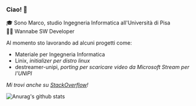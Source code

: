 ### Ciao! 👋
🎓 Sono Marco, studio Ingegneria Informatica all'Università di Pisa<br>
👨‍💻 Wannabe SW Developer 

Al momento sto lavorando ad alcuni progetti come:
- Materiale per Ingegneria Informatica
- Linix, _initializer per distro linux_
- destreamer-unipi, _porting per scaricare video da Microsoft Stream per l'UNIPI_

_Mi trovi anche su [StackOverflow](https://stackoverflow.com/users/4757993/gray)!_

![Anurag's github stats](https://github-readme-stats.vercel.app/api?username=Guray00)
